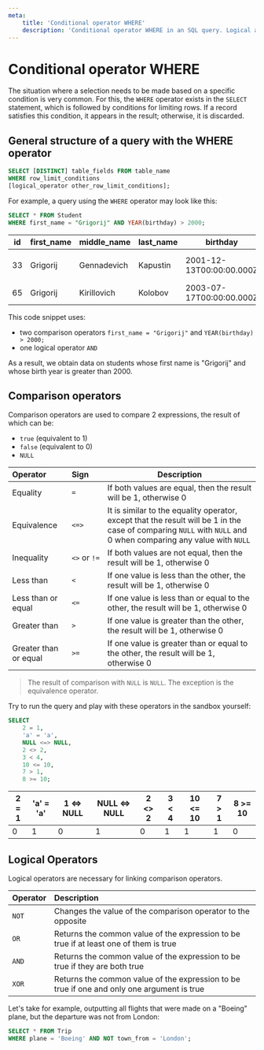 ```yaml
---
meta:
    title: 'Conditional operator WHERE'
    description: 'Conditional operator WHERE in an SQL query. Logical and comparison operators. SELECT FROM WHERE examples'
---
```


# Conditional operator WHERE

The situation where a selection needs to be made based on a specific condition is very common.
For this, the `WHERE` operator exists in the `SELECT` statement, which is followed by conditions for limiting rows.
If a record satisfies this condition, it appears in the result; otherwise, it is discarded.

## General structure of a query with the WHERE operator

```sql
SELECT [DISTINCT] table_fields FROM table_name
WHERE row_limit_conditions
[logical_operator other_row_limit_conditions];
```

For example, a query using the `WHERE` operator may look like this:

```sql
SELECT * FROM Student
WHERE first_name = "Grigorij" AND YEAR(birthday) > 2000;
```

| id  | first_name | middle_name | last_name | birthday                 | address                         |
| --- | ---------- | ----------- | --------- | ------------------------ | ------------------------------- |
| 33  | Grigorij   | Gennadevich | Kapustin  | 2001-12-13T00:00:00.000Z | ul. Pervomajskaya, d. 45, kv. 6 |
| 65  | Grigorij   | Kirillovich | Kolobov   | 2003-07-17T00:00:00.000Z | ul. CHernova, d. 9, kv. 34      |

This code snippet uses:

- two comparison operators
  `first_name = "Grigorij"` and `YEAR(birthday) > 2000;`
- one logical operator `AND`

As a result, we obtain data on students whose first name is "Grigorij" and whose birth year is greater than 2000.

## Comparison operators

Comparison operators are used to compare 2 expressions, the result of which can be:

- `true` (equivalent to 1)
- `false` (equivalent to 0)
- `NULL`

| Operator              | Sign         | Description                                                                                                                                                     |
| :-------------------- | :----------- | --------------------------------------------------------------------------------------------------------------------------------------------------------------- |
| Equality              | `=`          | If both values are equal, then the result will be 1, otherwise 0                                                                                                |
| Equivalence           | `<=>`        | It is similar to the equality operator, except that the result will be 1 in the case of comparing `NULL` with `NULL` and 0 when comparing any value with `NULL` |
| Inequality            | `<>` or `!=` | If both values are not equal, then the result will be 1, otherwise 0                                                                                            |
| Less than             | `<`          | If one value is less than the other, the result will be 1, otherwise 0                                                                                          |
| Less than or equal    | `<=`         | If one value is less than or equal to the other, the result will be 1, otherwise 0                                                                              |
| Greater than          | `>`          | If one value is greater than the other, the result will be 1, otherwise 0                                                                                       |
| Greater than or equal | `>=`         | If one value is greater than or equal to the other, the result will be 1, otherwise 0                                                                           |

> The result of comparison with `NULL` is `NULL`. The exception is the equivalence operator.

Try to run the query and play with these operators in the sandbox yourself:

```sql
SELECT
    2 = 1,
	'a' = 'a',
	NULL <=> NULL,
	2 <> 2,
	3 < 4,
	10 <= 10,
	7 > 1,
	8 >= 10;
```

| 2 = 1 | 'a' = 'a' | 1 <=> NULL | NULL <=> NULL | 2 <> 2 | 3 < 4 | 10 <= 10 | 7 > 1 | 8 >= 10 |
| ----- | --------- | ---------- | ------------- | ------ | ----- | -------- | ----- | ------- |
| 0     | 1         | 0          | 1             | 0      | 1     | 1        | 1     | 0       |

## Logical Operators

Logical operators are necessary for linking comparison operators.

| Operator | Description                                                                                |
| :------- | :----------------------------------------------------------------------------------------- |
| `NOT`    | Changes the value of the comparison operator to the opposite                               |
| `OR`     | Returns the common value of the expression to be true if at least one of them is true      |
| `AND`    | Returns the common value of the expression to be true if they are both true                |
| `XOR`    | Returns the common value of the expression to be true if one and only one argument is true |

Let's take for example, outputting all flights that were made on a "Boeing" plane, but the departure was not from London:

```sql
SELECT * FROM Trip
WHERE plane = 'Boeing' AND NOT town_from = 'London';
```
